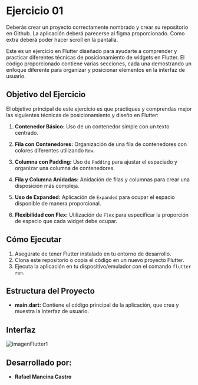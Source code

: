 # Ejercicio 01

Deberás crear un proyecto correctamente nombrado y crear su repositorio en Github. La aplicación deberá parecerse al figma proporcionado. Como extra deberá poder hacer scroll en la pantalla.

Este es un ejercicio en Flutter diseñado para ayudarte a comprender y practicar diferentes técnicas de posicionamiento de widgets en Flutter. El código proporcionado contiene varias secciones, cada una demostrando un enfoque diferente para organizar y posicionar elementos en la interfaz de usuario.

## Objetivo del Ejercicio
El objetivo principal de este ejercicio es que practiques y comprendas mejor las siguientes técnicas de posicionamiento y diseño en Flutter:

1. **Contenedor Básico:** Uso de un contenedor simple con un texto centrado.

2. **Fila con Contenedores:** Organización de una fila de contenedores con colores diferentes utilizando `Row`.

3. **Columna con Padding:** Uso de `Padding` para ajustar el espaciado y organizar una columna de contenedores.

4. **Fila y Columna Anidadas:** Anidación de filas y columnas para crear una disposición más compleja.

5. **Uso de Expanded:** Aplicación de `Expanded` para ocupar el espacio disponible de manera proporcional.

6. **Flexibilidad con Flex:** Utilización de `Flex` para especificar la proporción de espacio que cada widget debe ocupar.

## Cómo Ejecutar
1. Asegúrate de tener Flutter instalado en tu entorno de desarrollo.
2. Clona este repositorio o copia el código en un nuevo proyecto Flutter.
3. Ejecuta la aplicación en tu dispositivo/emulador con el comando `flutter run`.

## Estructura del Proyecto
- **main.dart:** Contiene el código principal de la aplicación, que crea y muestra la interfaz de usuario.

## Interfaz 

![imagenFlutter1](https://github.com/Sukera27/MancinaCastroA01/assets/122563964/f6d320f6-9198-431e-9e21-68e126a4f177)
## Desarrollado por:
- **Rafael Mancina Castro**
